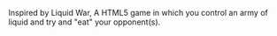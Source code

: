 Inspired by Liquid War, A HTML5 game in which you control an army of liquid and try and "eat" your opponent(s).
